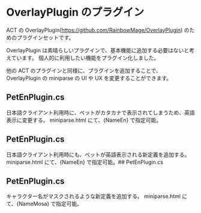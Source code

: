 # OverlayPlugin のプラグイン

ACT の OverlayPlugin(https://github.com/RainbowMage/OverlayPlugin) のためのプラグインセットです。

OverlayPlugin は素晴らしいプラグインで、基本機能に追加する必要はないと考えています。
個人的に利用したい機能をプラグイン化しました。

他の ACT のプラグインと同様に、プラグインを追加することで、OverlayPlugin の miniparse の UI や UX を変更することができます。

## PetEnPlugin.cs

日本語クライアント利用時に、ペットがカタカナで表示されてしまうため、英語表示に変更する。
miniparse.html にて、{NameEn} で指定可能。


## PetEnPlugin.cs

日本語クライアント利用時にも、ペットが英語表示される新定義を追加する。
miniparse.html にて、{NameEn} で指定可能。## PetEnPlugin.cs

## PetEnPlugin.cs

キャラクター名がマスクされるような新定義を追加する。
miniparse.html にて、{NameMosa} で指定可能。
